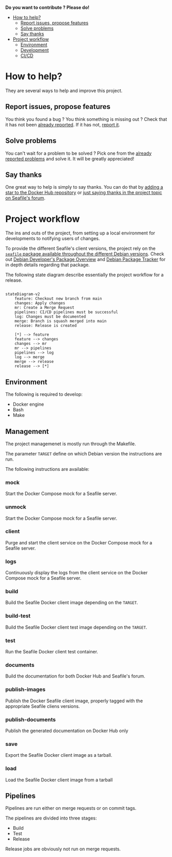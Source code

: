 **Do you want to contribute ? Please do!**

* [How to help?](#how-to-help?)
    * [Report issues, propose features](#report-issues-propose-features)
    * [Solve problems](#solve-problems)
    * [Say thanks](#say-thanks)
* [Project workflow](#project-workflow)
    * [Environment](#environment)
    * [Development](#development)
    * [CI/CD](#ci/cd)

# How to help?
They are several ways to help and improve this project.

## Report issues, propose features
You think you found a bug ? You think something is missing out ? Check that it has not been [already reported](https://gitlab.com/florian.anceau/docker-seafile-client/-/issues). If it has not, [report it](https://gitlab.com/florian.anceau/docker-seafile-client/-/issues/new?issue).

## Solve problems
You can't wait for a problem to be solved ? Pick one from the [already reported problems](https://gitlab.com/florian.anceau/docker-seafile-client/-/issues) and solve it. It will be greatly appreciated!

## Say thanks
One great way to help is simply to say thanks. You can do that by [adding a star to the Docker Hub repository](https://hub.docker.com/r/flowgunso/seafile-client) or [just saying thanks in the project topic on Seafile's forum](https://forum.seafile.com/t/docker-client-to-sync-files-with-containers/8573).

# Project workflow
The ins and outs of the project, from setting up a local environment for developments to notifying users of changes.

To provide the different Seafile's client versions, the project rely on the [`seafile` package available throughout the different Debian versions][packages]. Check out [Debian Developer's Package Overview][ddpo] and [Debian Package Tracker][tracker] for in depth details regarding that package. 

[packages]: https://packages.debian.org/search?keywords=seafile-cli
[ddpo]: https://qa.debian.org/developer.php?login=team%2Bseafile%40tracker.debian.org
[tracker]: https://tracker.debian.org/pkg/seafile


The following state diagram describe essentially the project workflow for a release.
```mermaid

stateDiagram-v2
    feature: Checkout new branch from main
    changes: Apply changes
    mr: Create a Merge Request
    pipelines: CI/CD pipelines must be successful
    log: Changes must be documented
    merge: Branch is squash merged into main
    release: Release is created

    [*] --> feature
    feature --> changes
    changes --> mr
    mr --> pipelines
    pipelines --> log
    log --> merge
    merge --> release
    release --> [*]
```

## Environment
The following is required to develop:
* Docker engine
* Bash
* Make

## Management

The project managemenet is mostly run through the Makefile.

The parameter `TARGET` define on which Debian version the instructions are run.

The following instructions are available:

### mock
Start the Docker Compose mock for a Seafile server.

### unmock
Start the Docker Compose mock for a Seafile server.

### client
Purge and start the client service on the Docker Compose mock for a Seafile server.

### logs
Continuously display the logs from the client service on the Docker Compose mock for a Seafile server.

### build
Build the Seafile Docker client image depending on the `TARGET`. 

### build-test
Build the Seafile Docker client test image depending on the `TARGET`.

### test
Run the Seafile Docker client test container.

### documents
Build the documentation for both Docker Hub and Seafile's forum.

### publish-images
Publish the Docker Seafile client image, properly tagged with the appropriate Seafile cliens versions.

### publish-documents
Publish the generated documentation on Docker Hub only

### save
Export the Seafile Docker client image as a tarball.

### load
Load the Seafile Docker client image from a tarball

## Pipelines

Pipelines are run either on merge requests or on commit tags.

The pipelines are divided into three stages:
* Build
* Test
* Release

Release jobs are obviously not run on merge requests.
